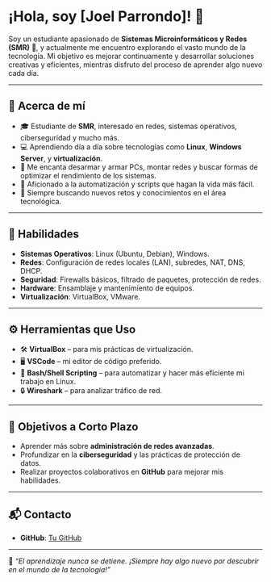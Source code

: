 # ¡Hola, soy [Joel Parrondo]! 👋

Soy un estudiante apasionado de **Sistemas Microinformáticos y Redes (SMR)** 🚀, y actualmente me encuentro explorando el vasto mundo de la tecnología. Mi objetivo es mejorar continuamente y desarrollar soluciones creativas y eficientes, mientras disfruto del proceso de aprender algo nuevo cada día.

---

## 🌟 Acerca de mí

- 🎓 Estudiante de **SMR**, interesado en redes, sistemas operativos, ciberseguridad y mucho más.
- 💻 Aprendiendo día a día sobre tecnologías como **Linux**, **Windows Server**, y **virtualización**.
- 📡 Me encanta desarmar y armar PCs, montar redes y buscar formas de optimizar el rendimiento de los sistemas.
- 🤖 Aficionado a la automatización y scripts que hagan la vida más fácil.
- 🌱 Siempre buscando nuevos retos y conocimientos en el área tecnológica.

---

## 🚀 Habilidades

- **Sistemas Operativos**: Linux (Ubuntu, Debian), Windows.
- **Redes**: Configuración de redes locales (LAN), subredes, NAT, DNS, DHCP.
- **Seguridad**: Firewalls básicos, filtrado de paquetes, protección de redes.
- **Hardware**: Ensamblaje y mantenimiento de equipos.
- **Virtualización**: VirtualBox, VMware.

---

## ⚙️ Herramientas que Uso

- 🛠️ **VirtualBox** – para mis prácticas de virtualización.
- 🖥️ **VSCode** – mi editor de código preferido.
- 🐧 **Bash/Shell Scripting** – para automatizar y hacer más eficiente mi trabajo en Linux.
- 🔒 **Wireshark** – para analizar tráfico de red.

---

## 🎯 Objetivos a Corto Plazo

- Aprender más sobre **administración de redes avanzadas**.
- Profundizar en la **ciberseguridad** y las prácticas de protección de datos.
- Realizar proyectos colaborativos en **GitHub** para mejorar mis habilidades.

---

## 📬 Contacto

- **GitHub**: [Tu GitHub](https://github.com/JoelParrondo)

---

🌱 *“El aprendizaje nunca se detiene. ¡Siempre hay algo nuevo por descubrir en el mundo de la tecnología!”*
